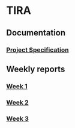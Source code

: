 # TIRA

## Documentation

### [Project Specification](https://github.com/jpasikainen/tira/blob/main/documentation/srs.md)

## Weekly reports

### [Week 1](https://github.com/jpasikainen/tira/blob/main/documentation/reports/w1.md)
### [Week 2](https://github.com/jpasikainen/tira/blob/main/documentation/reports/w2.md)
### [Week 3](https://github.com/jpasikainen/tira/blob/main/documentation/reports/w3.md)
